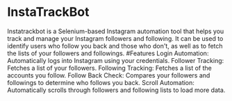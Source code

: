 # InstaTrackBot 
Instatrackbot is a Selenium-based Instagram automation tool that helps you track and manage your Instagram followers and following. It can be used to identify users who follow you back and those who don't, as well as to fetch the lists of your followers and followings.
#Features
Login Automation: Automatically logs into Instagram using your credentials.
Follower Tracking: Fetches a list of your followers.
Following Tracking: Fetches a list of the accounts you follow.
Follow Back Check: Compares your followers and followings to determine who follows you back.
Scroll Automation: Automatically scrolls through followers and following lists to load more data.
